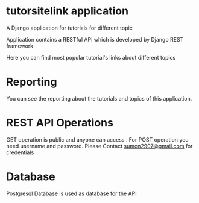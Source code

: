 # tutorsitelink application

A Django application for tutorials for different topic

Application contains a RESTful API which is developed by Django REST framework

Here you can find most popular tutorial's links about different topics

# Reporting

You can see the reporting about the tutorials and topics of this application. 

# REST API Operations

GET operation is public and anyone can access . For POST operation you need username and password. Please Contact sumon2907@gmail.com for credentials  

# Database
Postgresql Database is used as database for the API
